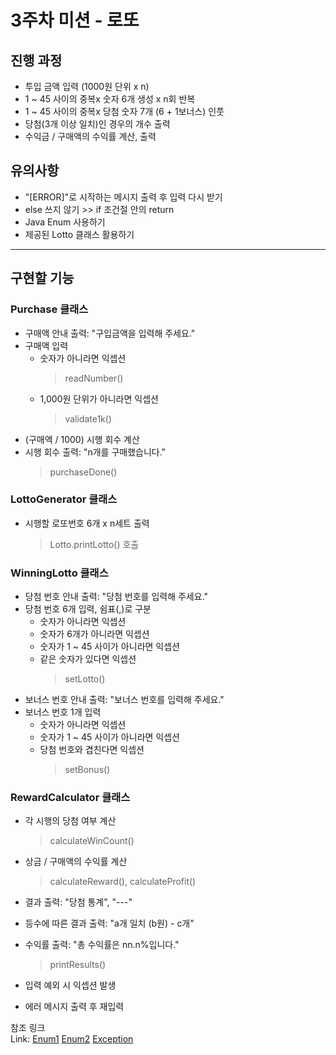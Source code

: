 3주차 미션 - 로또
=========

진행 과정
---
* 투입 금액 입력 (1000원 단위 x n)
* 1 ~ 45 사이의 중복x 숫자 6개 생성 x n회 반복
* 1 ~ 45 사이의 중복x 당첨 숫자 7개 (6 + 1보너스) 인풋
* 당첨(3개 이상 일치)인 경우의 개수 출력
* 수익금 / 구매액의 수익률 계산, 출력

유의사항
---
* "[ERROR]"로 시작하는 메시지 출력 후 입력 다시 받기
* else 쓰지 않기 >> if 조건절 안의 return 
* Java Enum 사용하기
* 제공된 Lotto 클래스 활용하기

- - -

구현할 기능
---

### Purchase 클래스
* 구매액 안내 출력: "구입금액을 입력해 주세요."
* 구매액 입력
  - 숫자가 아니라면 익셉션
    > readNumber()
  - 1,000원 단위가 아니라면 익셉션
    > validate1k()
* (구매액 / 1000) 시행 회수 계산
* 시행 회수 출력: "n개를 구매했습니다."
  > purchaseDone()

### LottoGenerator 클래스
* 시행할 로또번호 6개 x n세트 출력
  > Lotto.printLotto() 호출

### WinningLotto 클래스
* 당첨 번호 안내 출력: "당첨 번호를 입력해 주세요."
* 당첨 번호 6개 입력, 쉼표(,)로 구분
  - 숫자가 아니라면 익셉션
  - 숫자가 6개가 아니라면 익셉션
  - 숫자가 1 ~ 45 사이가 아니라면 익셉션
  - 같은 숫자가 있다면 익셉션
    > setLotto()
* 보너스 번호 안내 출력: "보너스 번호를 입력해 주세요."
* 보너스 번호 1개 입력
  - 숫자가 아니라면 익셉션
  - 숫자가 1 ~ 45 사이가 아니라면 익셉션
  - 당첨 번호와 겹친다면 익셉션
    > setBonus()


### RewardCalculator 클래스
* 각 시행의 당첨 여부 계산
  > calculateWinCount()
* 상금 / 구매액의 수익률 계산
  > calculateReward(), calculateProfit()
* 결과 출력: "당첨 통계", "---"
* 등수에 따른 결과 출력: "a개 일치 (b원) - c개"
* 수익률 출력: "총 수익률은 nn.n%입니다."
  > printResults()


* 입력 예외 시 익셉션 발생
* 에러 메시지 출력 후 재입력


참조 링크\
Link: [Enum1][EnumLink1] [Enum2][EnumLink2] [Exception][ExceptionLink]

[EnumLink1]: https://inpa.tistory.com/entry/JAVA-%E2%98%95-%EC%97%B4%EA%B1%B0%ED%98%95Enum-%ED%83%80%EC%9E%85-%EB%AC%B8%EB%B2%95-%ED%99%9C%EC%9A%A9-%EC%A0%95%EB%A6%AC#enum_%EA%B8%B0%EB%B3%B8_%EB%AC%B8%EB%B2%95
[EnumLink2]: https://howtodoinjava.com/java/enum/enum-with-multiple-values/
[ExceptionLink]: https://woojin.tistory.com/74